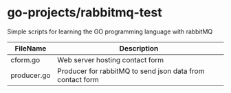 # go-projects/rabbitmq-test
Simple scripts for learning the GO programming language with rabbitMQ

FileName      | Description
------------- | -------------  
cform.go | Web server hosting contact form
producer.go | Producer for rabbitMQ to send json data from contact form
